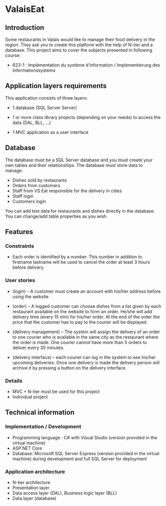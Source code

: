 # ValaisEat


## Introduction

Some restaurants in Valais would like to manage their food delivery in the region. They ask you to create this platform with the help of N-tier and a database.
This project aims to cover the subjects presented in following course:

- 623-1 : Implémentation du système d’information / Implementierung des Informationssystems


## Application layers requirements

This application consists of three layers:

- 1 database (SQL Server Server)

- 1 or more class library projects (depending on your needs) to access the data (DAL, BLL, …)

- 1 MVC application as a user interface


## Database

The database must be a SQL Server database and you must create your own tables and their relationships. The database must store data to manage:

- Dishes sold by restaurants
- Orders from customers
- Staff from VS Eat responsible for the delivery in cities
- Staff login
- Customers login

You can add test data for restaurants and dishes directly in the database. You can change/add table properties as you wish.


## Features

### Constraints

- Each order is identified by a number. This number in addition to firstname lastname will be used to cancel the order at least 3 hours before delivery.

### User stories

- (login) – A customer must create an account with his/her address before using the website

- (order) – A logged customer can choose dishes from a list given by each restaurant available on the website to form an order. He/she will add delivery time (every 15 min) for his/her order. At the end of the order the price that the customer has to pay to the courier will be displayed

- (delivery management) – The system will assign the delivery of an order to one courier who is available in the same city as the restaurant where the order is made. One courier cannot have more than 5 orders to deliver every 30 minutes.

- (delivery interface) – each courier can log in the system to see his/her upcoming deliveries. Once one delivery is made the delivery person will archive it by pressing a button on the delivery interface.

### Details

- MVC + N-tier must be used for this project
- Individual project


## Technical information

### Implementation / Development

- Programming language : C# with Visual Studio (version provided in the virtual machine)
- ASP.NET Core
- Database: Microsoft SQL Server Express (version provided in the virtual machine) during development and full SQL Server for deployment

### Application architecture
- N-tier architecture
- Presentation layer
- Data access layer (DAL), Business logic layer (BLL)
- Data layer (database)
